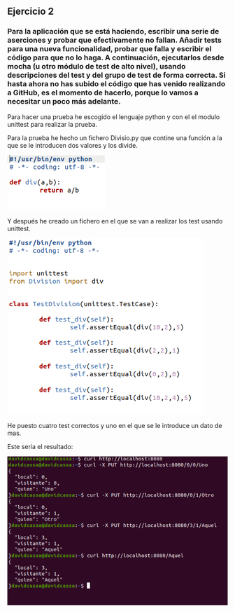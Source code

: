 ## Ejercicio 2

### Para la aplicación que se está haciendo, escribir una serie de aserciones y probar que efectivamente no fallan. Añadir tests para una nueva funcionalidad, probar que falla y escribir el código para que no lo haga. A continuación, ejecutarlos desde mocha (u otro módulo de test de alto nivel), usando descripciones del test y del grupo de test de forma correcta. Si hasta ahora no has subido el código que has venido realizando a GitHub, es el momento de hacerlo, porque lo vamos a necesitar un poco más adelante.


Para hacer una prueba he escogido el lenguaje python y con el el modulo unittest para realizar la prueba.

Para la prueba he hecho un fichero Divisio.py que contine una función a la que se le introducen dos valores y los divide.


![Imagen](Img/Codigo1.png)


Y después he creado un fichero en el que se van a realizar los test usando unittest.


![Imagen](Img/Codigo2.png)


He puesto cuatro test correctos y uno en el que se le introduce un dato de mas.

Este seria el resultado:


![Imagen](Img/Pruebas.png)


